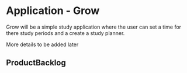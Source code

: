 # Application - Grow
Grow will be a simple study application where the user can set a time for there study periods and a create a study planner.

More details to be added later
## ProductBacklog